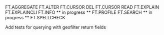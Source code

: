 FT.AGGREGATE
FT.ALTER
FT.CURSOR DEL
FT.CURSOR READ
FT.EXPLAIN
FT.EXPLAINCLI
FT.INFO ** in progress **
FT.PROFILE
FT.SEARCH ** in progress **
FT.SPELLCHECK



Add tests for querying with
    geofilter
    return fields